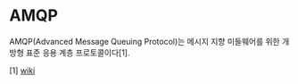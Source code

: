 # AMQP
AMQP(Advanced Message Queuing Protocol)는 메시지 지향 미들웨어를 위한 개방형 표준 응용 계층 프로토콜이다[1]. 

[1] [wiki](https://ko.wikipedia.org/wiki/AMQP)
